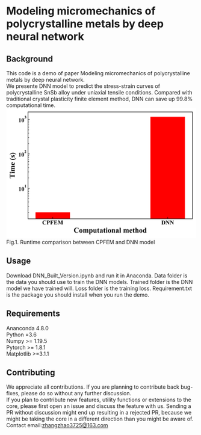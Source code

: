 # Modeling micromechanics of polycrystalline metals by deep neural network
## Background
This code is a demo of paper Modeling micromechanics of polycrystalline metals by deep neural network. <br />
We presente DNN model to predict the stress-strain curves of polycrystalline SnSb alloy under uniaxial tensile conditions. Compared with traditional crystal plasticity finite element method, DNN can save up 99.8% computational time. <br />
 ![image](https://github.com/zhangzhao2014/CPFEM_DNN/blob/main/images/Runtime_comparison.png)<br />
Fig.1. Runtime comparison between CPFEM and DNN model
## Usage
Download DNN_Built_Version.ipynb and run it in Anaconda.
Data folder is the data you should use to train the DNN models.
Trained folder is the DNN model we have trained will.
Loss folder is the training loss.
Requirement.txt is the package you should install when you run the demo.  
## Requirements
Ananconda    4.8.0 <br />
Python	      =3.6<br />
Numpy	       >= 1.19.5<br />
Pytorch	     >= 1.8.1<br />
Matplotlib	  >=3.1.1<br />
## Contributing
We appreciate all contributions. If you are planning to contribute back bug-fixes, please do so without any further discussion.<br />
If you plan to contribute new features, utility functions or extensions to the core, please first open an issue and discuss the feature with us. Sending a PR without discussion might end up resulting in a rejected PR, because we might be taking the core in a different direction than you might be aware of. <br />
Contact email:zhangzhao3725@163.com 

